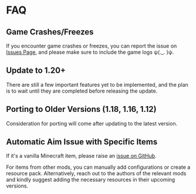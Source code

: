 # FAQ

## Game Crashes/Freezes

If you encounter game crashes or freezes, you can report the issue on [Issues Page](https://github.com/LEAWIND/Third-Person/issues), and please make sure to include the game logs ψ(._. )ψ.

## Update to 1.20+

There are still a few important features yet to be implemented, and the plan is to wait until they are completed before releasing the update.

## Porting to Older Versions (1.18, 1.16, 1.12)

Consideration for porting will come after updating to the latest version.

## Automatic Aim Issue with Specific Items

If it's a vanilla Minecraft item, please raise an [issue on GitHub](https://github.com/LEAWIND/Third-Person/issues).

For items from other mods, you can manually add configurations or create a resource pack. Alternatively, reach out to the authors of the relevant mods and kindly suggest adding the necessary resources in their upcoming versions.
